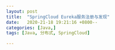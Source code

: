 ```yaml
---
layout: post
title:  "SpringCloud Eureka服务注册与发现"
date:   2020-21-18 19:21:16 +0800--
categories: [Java,]
tags: [Java, 分布式, SpringCloud]  

---
```


